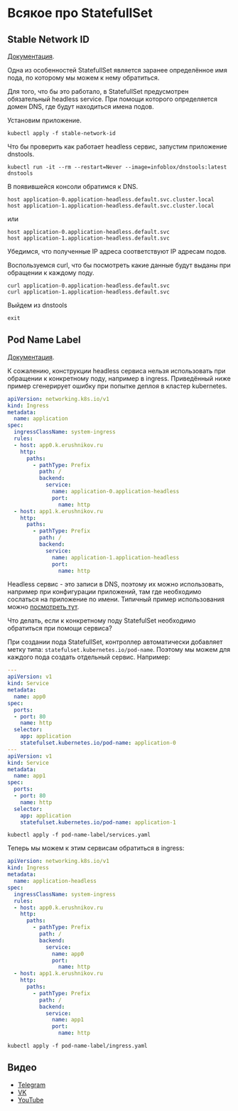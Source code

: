 # Всякое про StatefullSet

## Stable Network ID

[Документация](https://kubernetes.io/docs/concepts/workloads/controllers/statefulset/#stable-network-id).

Одна из особенностей StatefullSet является заранее определённое имя
пода, по которому мы можем к нему обратиться.

Для того, что бы это работало, в StatefullSet предусмотрен обязательный 
headless service. При помощи которого определяется домен DNS, где 
будут находиться имена подов.

Установим приложение.

```shell
kubectl apply -f stable-network-id
```

Что бы проверить как работает headless сервис, запустим приложение dnstools.

```shell
kubectl run -it --rm --restart=Never --image=infoblox/dnstools:latest dnstools
```

В появившейся консоли обратимся к DNS.

```shell
host application-0.application-headless.default.svc.cluster.local
host application-1.application-headless.default.svc.cluster.local
```

или

```shell
host application-0.application-headless.default.svc
host application-1.application-headless.default.svc
```

Убедимся, что полученные IP адреса соответствуют IP адресам подов.

Воспользуемся curl, что бы посмотреть какие данные будут выданы
при обращении к каждому поду.

```shell
curl application-0.application-headless.default.svc
curl application-1.application-headless.default.svc
```

Выйдем из dnstools

```shell
exit
```

## Pod Name Label

[Документация](https://kubernetes.io/docs/concepts/workloads/controllers/statefulset/#pod-name-label).

К сожалению, конструкции headless сервиса нельзя использовать при 
обращении к конкретному поду, например в ingress. Приведённый ниже пример 
сгенерирует ошибку при попытке деплоя в кластер kubernetes.

```yaml
apiVersion: networking.k8s.io/v1
kind: Ingress
metadata:
  name: application
spec:
  ingressClassName: system-ingress
  rules:
  - host: app0.k.erushnikov.ru
    http:
      paths:
        - pathType: Prefix
          path: /
          backend:
            service:
              name: application-0.application-headless
              port:
                name: http
  - host: app1.k.erushnikov.ru
    http:
      paths:
        - pathType: Prefix
          path: /
          backend:
            service:
              name: application-1.application-headless
              port:
                name: http
```

Headless сервис - это записи в DNS, поэтому их можно использовать,
например при конфигурации приложений, там где необходимо сослаться
на приложение по имени. Типичный пример использования можно [посмотреть
тут](../minio/manifests/01-minio.yaml).

Что делать, если к конкретному поду StatefulSet необходимо обратиться 
при помощи сервиса? 

При создании пода StatefullSet, контроллер автоматически добавляет
метку типа: `statefulset.kubernetes.io/pod-name`. Поэтому мы можем для 
каждого пода создать отдельный сервис. Например:

```yaml
---
apiVersion: v1
kind: Service
metadata:
  name: app0
spec:
  ports:
  - port: 80
    name: http
  selector:
    app: application
    statefulset.kubernetes.io/pod-name: application-0
---
apiVersion: v1
kind: Service
metadata:
  name: app1
spec:
  ports:
  - port: 80
    name: http
  selector:
    app: application
    statefulset.kubernetes.io/pod-name: application-1
```

```shell
kubectl apply -f pod-name-label/services.yaml
```

Теперь мы можем к этим сервисам обратиться в ingress:

```yaml
apiVersion: networking.k8s.io/v1
kind: Ingress
metadata:
  name: application-headless
spec:
  ingressClassName: system-ingress
  rules:
  - host: app0.k.erushnikov.ru
    http:
      paths:
        - pathType: Prefix
          path: /
          backend:
            service:
              name: app0
              port:
                name: http
  - host: app1.k.erushnikov.ru
    http:
      paths:
        - pathType: Prefix
          path: /
          backend:
            service:
              name: app1
              port:
                name: http
```

```shell
kubectl apply -f pod-name-label/ingress.yaml
```

## Видео

* [Telegram](https://t.me/arturkryukov/95)
* [VK](https://vk.com/video7111833_456239209)
* [YouTube](https://youtu.be/9SS-0GeH2ho)